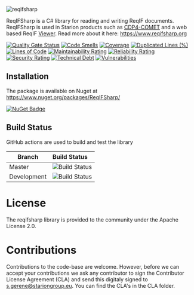 ![reqifsharp](https://raw.githubusercontent.com/STARIONGROUP/reqifsharp/master/reqifsharp-logo.png)

ReqIFSharp is a C# library for reading and writing ReqIF documents. ReqIFSharp is used in Starion products such as [CDP4-COMET](https://www.stariongroup.eu/services-solutions/system-engineering/concurrent-design/cdp4-comet/) and a web based ReqIF [Viewer](https://viewer.reqifsharp.org). Read more about it here: https://www.reqifsharp.org

[![Quality Gate Status](https://sonarcloud.io/api/project_badges/measure?project=STARIONGROUP_reqifsharp&metric=alert_status)](https://sonarcloud.io/summary/new_code?id=STARIONGROUP_reqifsharp)
[![Code Smells](https://sonarcloud.io/api/project_badges/measure?project=STARIONGROUP_reqifsharp&metric=code_smells)](https://sonarcloud.io/summary/new_code?id=STARIONGROUP_reqifsharp)
[![Coverage](https://sonarcloud.io/api/project_badges/measure?project=STARIONGROUP_reqifsharp&metric=coverage)](https://sonarcloud.io/summary/new_code?id=STARIONGROUP_reqifsharp)
[![Duplicated Lines (%)](https://sonarcloud.io/api/project_badges/measure?project=STARIONGROUP_reqifsharp&metric=duplicated_lines_density)](https://sonarcloud.io/summary/new_code?id=STARIONGROUP_reqifsharp)
[![Lines of Code](https://sonarcloud.io/api/project_badges/measure?project=STARIONGROUP_reqifsharp&metric=ncloc)](https://sonarcloud.io/summary/new_code?id=STARIONGROUP_reqifsharp)
[![Maintainability Rating](https://sonarcloud.io/api/project_badges/measure?project=STARIONGROUP_reqifsharp&metric=sqale_rating)](https://sonarcloud.io/summary/new_code?id=STARIONGROUP_reqifsharp)
[![Reliability Rating](https://sonarcloud.io/api/project_badges/measure?project=STARIONGROUP_reqifsharp&metric=reliability_rating)](https://sonarcloud.io/summary/new_code?id=STARIONGROUP_reqifsharp)
[![Security Rating](https://sonarcloud.io/api/project_badges/measure?project=STARIONGROUP_reqifsharp&metric=security_rating)](https://sonarcloud.io/summary/new_code?id=STARIONGROUP_reqifsharp)
[![Technical Debt](https://sonarcloud.io/api/project_badges/measure?project=STARIONGROUP_reqifsharp&metric=sqale_index)](https://sonarcloud.io/summary/new_code?id=STARIONGROUP_reqifsharp)
[![Vulnerabilities](https://sonarcloud.io/api/project_badges/measure?project=STARIONGROUP_reqifsharp&metric=vulnerabilities)](https://sonarcloud.io/summary/new_code?id=STARIONGROUP_reqifsharp)

## Installation

The package is available on Nuget at https://www.nuget.org/packages/ReqIFSharp/

[![NuGet Badge](https://buildstats.info/nuget/ReqIFSharp)](https://buildstats.info/nuget/ReqIFSharp)

## Build Status

GitHub actions are used to build and test the library

Branch | Build Status
------- | :------------
Master | ![Build Status](https://github.com/STARIONGROUP/reqifsharp/actions/workflows/CodeQuality.yml/badge.svg?branch=master)
Development | ![Build Status](https://github.com/STARIONGROUP/reqifsharp/actions/workflows/CodeQuality.yml/badge.svg?branch=development)

# License

The reqifsharp library is provided to the community under the Apache License 2.0.

# Contributions

Contributions to the code-base are welcome. However, before we can accept your contributions we ask any contributor to sign the Contributor License Agreement (CLA) and send this digitaly signed to s.gerene@stariongroup.eu. You can find the CLA's in the CLA folder.